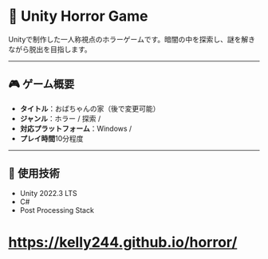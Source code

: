 # 👻 Unity Horror Game

Unityで制作した一人称視点のホラーゲームです。暗闇の中を探索し、謎を解きながら脱出を目指します。

---

## 🎮 ゲーム概要

- **タイトル**：おばちゃんの家（後で変更可能）
- **ジャンル**：ホラー / 探索 / 
- **対応プラットフォーム**：Windows /
- **プレイ時間**10分程度

---

## 🧰 使用技術

- Unity 2022.3 LTS
- C#
- Post Processing Stack

# https://kelly244.github.io/horror/


